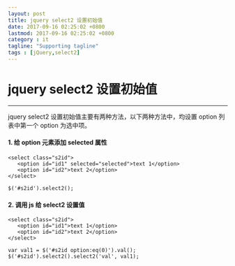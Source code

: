 ```yaml
---
layout: post
title: jquery select2 设置初始值
date: 2017-09-16 02:25:02 +0800
lastmod: 2017-09-16 02:25:02 +0800
category : it
tagline: "Supporting tagline"
tags : [jQuery,select2]
---
```

# jquery select2 设置初始值
---
jquery select2 设置初始值主要有两种方法，以下两种方法中，均设置 option 列表中第一个 option 为选中项。

#### 1. 给 option 元素添加 selected 属性
```
<select class="s2id">
   <option id="id1" selected="selected">text 1</option>
   <option id="id2">text 2</option>
</select>

$('#s2id').select2();
```

#### 2. 调用 js 给 select2 设置值
```
<select class="s2id">
   <option id="id1">text 1</option>
   <option id="id2">text 2</option>
</select>

var val1 = $('#s2id option:eq(0)').val();
$('#s2id').select2().select2('val', val1);
```